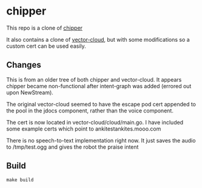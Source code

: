 # chipper

This repo is a clone of [chipper](https://github.com/digital-dream-labs/chipper)

It also contains a clone of [vector-cloud](https://github.com/digital-dream-labs/vector-cloud), but with some modifications so a custom cert can be used easily.

## Changes

This is from an older tree of both chipper and vector-cloud. It appears chipper became non-functional after intent-graph was added (errored out upon NewStream). 

The original vector-cloud seemed to have the escape pod cert appended to the pool in the jdocs component, rather than the voice component.

The cert is now located in vector-cloud/cloud/main.go. I have included some example certs which point to ankitestankites.mooo.com

There is no speech-to-text implementation right now. It just saves the audio to /tmp/test.ogg and gives the robot the praise intent

## Build

`make build`
